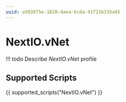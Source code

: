```yaml
---
uuid: a502875e-1820-4aea-bcda-41f21b335a45
---
```



# NextIO.vNet


<!-- prettier-ignore -->
!!! todo
    Describe *NextIO.vNet* profile

## Supported Scripts

{{ supported_scripts("NextIO.vNet") }}
